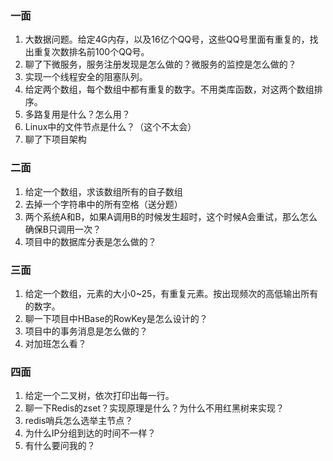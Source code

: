 ### 一面

1. 大数据问题。给定4G内存，以及16亿个QQ号，这些QQ号里面有重复的，找出重复次数排名前100个QQ号。
2. 聊了下微服务，服务注册发现是怎么做的？微服务的监控是怎么做的？
3. 实现一个线程安全的阻塞队列。
4. 给定两个数组，每个数组中都有重复的数字。不用类库函数，对这两个数组排序。
5. 多路复用是什么？怎么用？
6. Linux中的文件节点是什么？（这个不太会）
7. 聊了下项目架构



### 二面

1. 给定一个数组，求该数组所有的自子数组
2. 去掉一个字符串中的所有空格（送分题）
3. 两个系统A和B，如果A调用B的时候发生超时，这个时候A会重试，那么怎么确保B只调用一次？
4. 项目中的数据库分表是怎么做的？



### 三面

1. 给定一个数组，元素的大小0~25，有重复元素。按出现频次的高低输出所有的数字。
2. 聊一下项目中HBase的RowKey是怎么设计的？
3. 项目中的事务消息是怎么做的？
4. 对加班怎么看？



### 四面

1. 给定一个二叉树，依次打印出每一行。
2. 聊一下Redis的zset？实现原理是什么？为什么不用红黑树来实现？
3. redis哨兵怎么选举主节点？
4. 为什么IP分组到达的时间不一样？
5. 有什么要问我的？